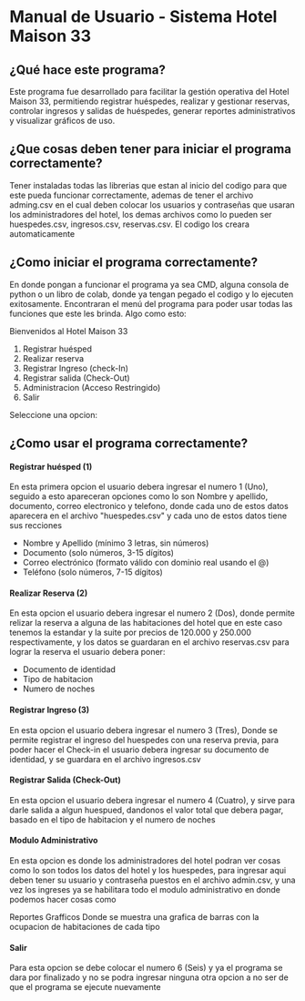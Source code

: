 # Manual de Usuario - Sistema Hotel Maison 33

## ¿Qué hace este programa?
Este programa fue desarrollado para facilitar la gestión operativa del Hotel Maison 33, permitiendo registrar huéspedes, realizar y gestionar reservas, controlar ingresos y salidas de huéspedes, generar reportes administrativos y visualizar gráficos de uso.

## ¿Que cosas deben tener para iniciar el programa correctamente?
Tener instaladas todas las librerias que estan al inicio del codigo para que este pueda funcionar correctamente, ademas de tener el archivo adming.csv en el cual deben colocar los usuarios y contraseñas que usaran los administradores del hotel, los demas archivos como lo pueden ser huespedes.csv, ingresos.csv, reservas.csv. El codigo los creara automaticamente 

## ¿Como iniciar el programa correctamente?
En donde pongan a funcionar el programa ya sea CMD, alguna consola de python o un libro de colab, donde ya tengan pegado el codigo y lo ejecuten exitosamente.
Encontraran el menú del programa para poder usar todas las funciones que este les brinda. Algo como esto:

Bienvenidos al Hotel Maison 33
1. Registrar huésped
2. Realizar reserva
3. Registrar Ingreso (check-In)
4. Registrar salida (Check-Out)
5. Administracion (Acceso Restringido)
6. Salir

Seleccione una opcion:

## ¿Como usar el programa correctamente?
#### Registrar huésped (1)
En esta primera opcion el usuario debera ingresar el numero 1 (Uno), seguido a esto apareceran opciones como lo son Nombre y apellido, documento, correo electronico y telefono, donde cada uno de estos datos aparecera en el archivo "huespedes.csv" y cada uno de estos datos tiene sus recciones

- Nombre y Apellido (mínimo 3 letras, sin números)
- Documento (solo números, 3-15 dígitos)
- Correo electrónico (formato válido con dominio real usando el @)
- Teléfono (solo números, 7-15 dígitos)

#### Realizar Reserva (2)
En esta opcion el usuario debera ingresar el numero 2 (Dos), donde permite relizar la reserva a alguna de las habitaciones del hotel que en este caso tenemos la estandar y la suite por precios de 120.000 y 250.000 respectivamente, y los datos se guardaran en el archivo reservas.csv para lograr la reserva el usuario debera poner:

- Documento de identidad
- Tipo de habitacion
- Numero de noches

#### Registrar Ingreso (3)
En esta opcion el usuario debera ingresar el numero 3 (Tres), Donde se permite registrar el ingreso del huespedes con una reserva previa, para poder hacer el Check-in el usuario debera ingresar su documento de identidad, y se guardara en el archivo ingresos.csv

#### Registrar Salida (Check-Out)
En esta opcion el usuario debera ingresar el numero 4 (Cuatro), y sirve para darle salida a algun huespued, dandonos el valor total que debera pagar, basado en el tipo de habitacion y el numero de noches

#### Modulo Administrativo
En esta opcion es donde los administradores del hotel podran ver cosas como lo son todos los datos del hotel y los huespedes, para ingresar aqui deben tener su usuario y contraseña puestos en el archivo admin.csv, y una vez los ingreses ya se habilitara todo el modulo administrativo en donde podemos hacer cosas como

Reportes Grafficos 
Donde se muestra una grafica de barras con la ocupacion de habitaciones de cada tipo 

#### Salir
Para esta opcion se debe colocar el numero 6 (Seis) y ya el programa se dara por finalizado y no se podra ingresar ninguna otra opcion a no ser de que el programa se ejecute nuevamente 
